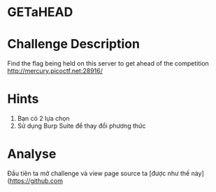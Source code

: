 
# GETaHEAD

# Challenge Description

Find the flag being held on this server to get ahead of the competition http://mercury.picoctf.net:28916/

# Hints

 1. Bạn có 2 lựa chọn
 2. Sử dụng Burp Suite để thay đổi phương thức

# Analyse

Đầu tiên ta mở challenge và view page source ta [được như thế này](https://github.com
